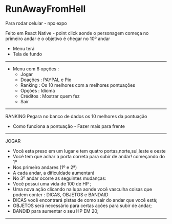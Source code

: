 # RunAwayFromHell

Para rodar celular - npx expo

Feito em React Native - point click aonde o personagem começa no primeiro andar e o objetivo é chegar no 10º andar

 - Menu terá
 - Tela de fundo
 ----------------------------------------------------
 - Menu com 6 opções : 
    - Jogar 
    - Doações : PAYPAL e Pix
    - Ranking : Os 10 melhores com a melhores pontuações
    - Opções : Idioma
    - Créditos : Mostrar quem fez
    - Sair
----------------------------------------------------
   RANKING
   Pegara no banco de dados os 10 melhores da pontuação
   - Como funciona a pontuação - Fazer mais para frente
----------------------------------------------------
  JOGAR   
 - Você esta preso em um lugar e tem quatro portas,norte,sul,leste e oeste
 - Você tem que achar a porta correta para subir de andar! começando do 1º
 - Nos primeiro andares (1º e 2ª) 
 - A cada andar, a dificuldade aumentará
 - No 3º andar ocorre as seguintes mudanças: 
 - Você possui uma vida de 100 de HP ;
 - Uma nova ação clicando na lupa aonde você vasculha coisas que podem conter : DICAS, OBJETOS e BANDAID
 - DICAS você encontrará pistas de como sair do andar que você está;
 - OBJETOS será necessário para certas ações para subir de andar;
 - BANDID para aumentar o seu HP EM 20;
----------------------------------------------------
